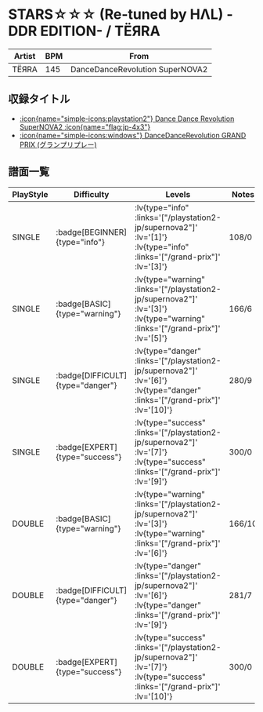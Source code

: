 # STARS☆☆☆ (Re-tuned by HΛL) -DDR EDITION- / TЁЯRA

|Artist|BPM|From|
|------|---|----|
|TЁЯRA|145|DanceDanceRevolution SuperNOVA2|

## 収録タイトル

- [ :icon{name="simple-icons:playstation2"} Dance Dance Revolution SuperNOVA2 :icon{name="flag:jp-4x3"} ](/playstation2-jp/supernova2)
- [ :icon{name="simple-icons:windows"} DanceDanceRevolution GRAND PRIX (グランプリプレー)](/grand-prix)

## 譜面一覧

|PlayStyle|Difficulty|Levels|Notes|Movie|
|---------|----------|------|-----|-----|
|SINGLE| :badge[BEGINNER]{type="info"} | :lv{type="info" :links='["/playstation2-jp/supernova2"]' :lv='[1]'}  :lv{type="info" :links='["/grand-prix"]' :lv='[3]'} |108/0||
|SINGLE| :badge[BASIC]{type="warning"} | :lv{type="warning" :links='["/playstation2-jp/supernova2"]' :lv='[3]'}  :lv{type="warning" :links='["/grand-prix"]' :lv='[5]'} |166/6||
|SINGLE| :badge[DIFFICULT]{type="danger"} | :lv{type="danger" :links='["/playstation2-jp/supernova2"]' :lv='[6]'}  :lv{type="danger" :links='["/grand-prix"]' :lv='[10]'} |280/9||
|SINGLE| :badge[EXPERT]{type="success"} | :lv{type="success" :links='["/playstation2-jp/supernova2"]' :lv='[7]'}  :lv{type="success" :links='["/grand-prix"]' :lv='[9]'} |300/0||
|DOUBLE| :badge[BASIC]{type="warning"} | :lv{type="warning" :links='["/playstation2-jp/supernova2"]' :lv='[3]'}  :lv{type="warning" :links='["/grand-prix"]' :lv='[6]'} |166/10||
|DOUBLE| :badge[DIFFICULT]{type="danger"} | :lv{type="danger" :links='["/playstation2-jp/supernova2"]' :lv='[6]'}  :lv{type="danger" :links='["/grand-prix"]' :lv='[9]'} |281/7||
|DOUBLE| :badge[EXPERT]{type="success"} | :lv{type="success" :links='["/playstation2-jp/supernova2"]' :lv='[7]'}  :lv{type="success" :links='["/grand-prix"]' :lv='[10]'} |300/0||
